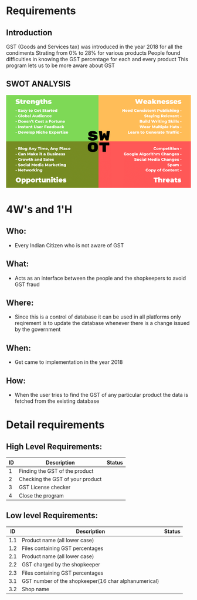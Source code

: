 # Requirements
## Introduction
GST (Goods and Services tax) was introduced in the year 2018 for all the condiments 
Strating from 0% to 28% for various products 
People found difficulties in knowing the GST percentage for each and every product
This program lets us to be more aware about GST

## SWOT ANALYSIS
![SWOT ANALYSIS](https://github.com/Danush2208/GST_Calculator/blob/9e22a2b61306e1c02de1b4df2a624c5eb08e7a37/1_Requirements/swot-analysis-blogging.png)

# 4W&#39;s and 1&#39;H

## Who:
* Every Indian Citizen who is not aware of GST 

## What:
* Acts as an interface between the people and the shopkeepers to avoid GST fraud
 
## Where:
* Since this is a control of database it can be used in all platforms only reqirement is to update the database whenever there is a change issued by the government

## When:
* Gst came to implementation in the year 2018 

## How:
* When the user tries to find the GST of any particular product the data is fetched from the existing database

# Detail requirements
## High Level Requirements:

ID    | Description                                 | Status
------| --------------------------------------------| -------
1     |       Finding the GST of the product        |
2     |      Checking the GST of your product       |
3     |           GST License checker               |
4     |             Close the program               |


##  Low level Requirements:

ID    | Description                                          | Status
----- | ---------------------------------------------------- | -------
1.1   | Product name (all lower case)                        |
1.2   | Files containing GST percentages                     |
2.1   | Product name (all lower case)                        |
2.2   | GST charged by the shopkeeper                        |
2.3   | Files containing GST percentages                     |
3.1   | GST number of the shopkeeper(16 char alphanumerical) |
3.2   | Shop name                                            |



